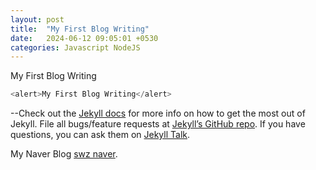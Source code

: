 ```yaml
---
layout: post
title:  "My First Blog Writing"
date:   2024-06-12 09:05:01 +0530
categories: Javascript NodeJS 
---
```

My First Blog Writing

```javascript
<alert>My First Blog Writing</alert>
```

--Check out the [Jekyll docs][jekyll-docs] for more info on how to get the most out of Jekyll. File all bugs/feature requests at [Jekyll’s GitHub repo][jekyll-gh]. If you have questions, you can ask them on [Jekyll Talk][jekyll-talk].

[jekyll-docs]: https://jekyllrb.com/docs/home
[jekyll-gh]:   https://github.com/jekyll/jekyll
[jekyll-talk]: https://talk.jekyllrb.com/

My Naver Blog [swz naver][swz-naver].

[swz-naver]: https://blog.naver.com/byswz